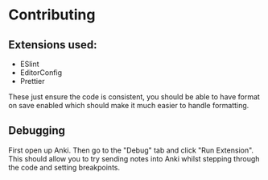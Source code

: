 # Contributing

## Extensions used:

- ESlint
- EditorConfig
- Prettier

These just ensure the code is consistent, you should be able to have format on save enabled which should make it much easier to handle formatting.

## Debugging

First open up Anki. Then go to the "Debug" tab and click "Run Extension".
This should allow you to try sending notes into Anki whilst stepping through the code and setting breakpoints.
